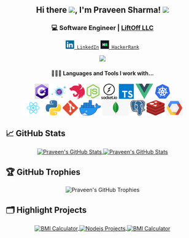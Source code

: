 <div align="center">
  <h2>Hi there <img src="https://media.giphy.com/media/hvRJCLFzcasrR4ia7z/giphy.gif" width="25px">, I'm Praveen Sharma! <img src="https://media.giphy.com/media/WUlplcMpOCEmTGBtBW/giphy.gif" width="30">
  </h2>
  <h3> 💻 Software Engineer | <a href="https://www.liftoffllc.com">LiftOff LLC</a></h3>
  <code><a href="https://www.linkedin.com/in/praveen0/" title="LinkedIn Profile"><img width="22" src="images/linkedin.svg"> LinkedIn</a></code>
  <code><a href="https://www.hackerrank.com/Praveen_Sharma00" title="HackerRank Profile"><img width="22" src="images/hackerrank.png"> HackerRank</a></code>


  ![](https://camo.githubusercontent.com/992babdffd8c74a1502de375fbdf7e4d54773242/68747470733a2f2f6d656469612e67697068792e636f6d2f6d656469612f53576f536b4e36447854737a71494b4571762f67697068792e676966)


  #### 👨🏻‍💻 Languages and Tools I work with... <br />
  <code><img height="40" src="images/csharp.jpg"></code>
  <code><img height="40" src="images/core.png"></code>
  <code><img height="40" src="images/nestjs.png"></code>
  <code><img height="40" src="images/node.png"></code>
   <code><img height="40" src="images/socketio.png"></code>
   <code><img height="40" src="images/ts.png"></code>
   <code><img height="40" src="images/vue.png"></code>
   <code><img height="40" src="images/k8.png"></code>
   <br/>
   <code><img height="40" src="images/react.png"></code>
   <code><img height="40" src="images/python.png"></code>
   <code><img height="40" src="images/git.png"></code>
   <code><img height="40" src="images/docker.png"></code>
  <code><img height="40" src="images/mongo.png"></code>
  <code><img height="40" src="images/pg.png"></code>
   <code><img height="40" src="images/redis.png"></code>
  <code><img height="40" src="images/gcp.png"></code>
</div>
 
## &#x1f4c8; GitHub Stats
<div align="center"> 
  <a href="#">
    <img align="center" src="https://github-readme-stats.vercel.app/api?username=Praveen-Sharma00&show_icons=true&count_private=true&theme=buefy&custom_title=Praveen's GitHub  stats" alt="Praveen's GitHub Stats" />
  </a>
  <a href="#" align="center">
   <img align="center" src="https://github-readme-stats.vercel.app/api/top-langs/?username=Praveen-Sharma00&layout=compact&theme=buefy" alt="Praveen's GitHub Stats" />
  </a>
</div>

## 🏆 GitHub Trophies

<p align="center">
  <img  src="https://github-profile-trophy.vercel.app/?username=Praveen-Sharma00&theme=buefy&custom_title=Praveen's GitHub stats" alt="Praveen's GitHub Trophies" />
</p>



## 🗂️ Highlight Projects

<div align="center">
  <a href="https://github.com/Praveen-Sharma00/ChatApp">
    <img align="center" src="https://github-readme-stats.vercel.app/api/pin/?username=Praveen-Sharma00&repo=ChatApp&show_icons=true&line_height=27&title_color=6aa6f8&theme=buefy" alt="BMI Calculator" />
  <a href="https://github.com/Praveen-Sharma00/nodejs-projects">
    <img align="center" src="https://github-readme-stats.vercel.app/api/pin/?username=Praveen-Sharma00&repo=nodejs-projects&show_icons=true&line_height=27&title_color=6aa6f8&icon_color=6aa6f8&theme=buefy" alt="Nodejs Projects" />
  </a>
  <a href="https://github.com/Praveen-Sharma00/BMI-Calcuator">
    <img align="center" src="https://github-readme-stats.vercel.app/api/pin/?username=Praveen-Sharma00&repo=BMI-Calcuator&show_icons=true&line_height=27&title_color=6aa6f8&theme=buefy" alt="BMI Calculator" />
  </a>
</div>
